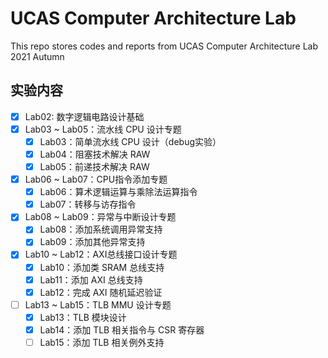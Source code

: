 # UCAS Computer Architecture Lab

This repo stores codes and reports from UCAS Computer Architecture Lab 2021 Autumn

## 实验内容

 - [x] Lab02: 数字逻辑电路设计基础
 - [x] Lab03 ~ Lab05：流水线 CPU 设计专题
   - [x] Lab03：简单流水线 CPU 设计（debug实验）
   - [x] Lab04：阻塞技术解决 RAW
   - [x] Lab05：前递技术解决 RAW
 - [x] Lab06 ~ Lab07：CPU指令添加专题
   - [x] Lab06：算术逻辑运算与乘除法运算指令
   - [x] Lab07：转移与访存指令
 - [x] Lab08 ~ Lab09：异常与中断设计专题
   - [x] Lab08：添加系统调用异常支持
   - [x] Lab09：添加其他异常支持
 - [x] Lab10 ~ Lab12：AXI总线接口设计专题
   - [x] Lab10：添加类 SRAM 总线支持
   - [x] Lab11：添加 AXI 总线支持
   - [x] Lab12：完成 AXI 随机延迟验证
 - [ ] Lab13 ~ Lab15：TLB MMU 设计专题
   - [x] Lab13：TLB 模块设计
   - [x] Lab14：添加 TLB 相关指令与 CSR 寄存器
   - [ ] Lab15：添加 TLB 相关例外支持
